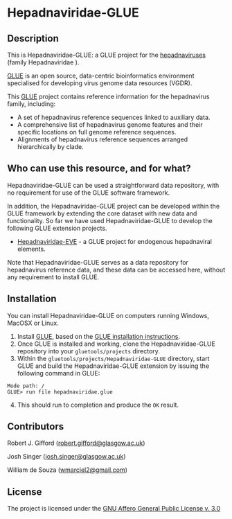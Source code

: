 # Hepadnaviridae-GLUE

## Description

This is Hepadnaviridae-GLUE: a GLUE project for the [hepadnaviruses](https://viralzone.expasy.org/24?outline=all_by_species) (family Hepadnaviridae ).

[GLUE](http://tools.glue.cvr.ac.uk) is an open source, data-centric bioinformatics environment specialised for developing virus genome data resources (VGDR).

 This [GLUE](http://tools.glue.cvr.ac.uk) project contains reference information for the hepadnavirus family, including:

* A set of hepadnavirus reference sequences linked to auxiliary data.
* A comprehensive list of hepadnavirus genome features and their specific locations on full genome reference sequences.
* Alignments of hepadnavirus reference sequences arranged hierarchically by clade.

## Who can use this resource, and for what?

Hepadnaviridae-GLUE can be used a straightforward data repository, with no requirement for use of the GLUE software framework. 

In addition, the Hepadnaviridae-GLUE project can be developed within the GLUE framework by extending the core dataset with new data and functionality.
So far we have used Hepadnaviridae-GLUE to develop the following GLUE extension projects. 

* [Hepadnaviridae-EVE](https://giffordlabcvr.github.io/Hepadnaviridae-EVE/) - a GLUE project for endogenous hepadnaviral elements.

Note that Hepadnaviridae-GLUE serves as a data repository for hepadnavirus reference data, and these data can be accessed here, without any requirement to install GLUE. 

## Installation

You can install Hepadnaviridae-GLUE on computers running Windows, MacOSX or Linux.

1. Install [GLUE](http://tools.glue.cvr.ac.uk), based on the [GLUE installation instructions](http://tools.glue.cvr.ac.uk/#/installation). 
2. Once GLUE is installed and working, clone the Hepadnaviridae-GLUE repository into your `gluetools/projects` directory.
3. Within the `gluetools/projects/Hepadnaviridae-GLUE` directory, start GLUE and build the Hepadnaviridae-GLUE extension by issuing the following command in GLUE:

```
Mode path: /
GLUE> run file hepadnaviridae.glue
```
4. This should run to completion and produce the `OK` result.


## Contributors

Robert J. Gifford (robert.gifford@glasgow.ac.uk)

Josh Singer (josh.singer@glasgow.ac.uk)

William de Souza (wmarciel2@gmail.com)

## License

The project is licensed under the [GNU Affero General Public License v. 3.0](https://www.gnu.org/licenses/agpl-3.0.en.html)
